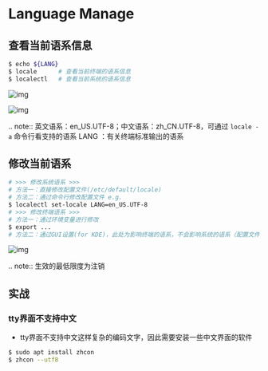 # Language Manage

## 查看当前语系信息

```bash
$ echo ${LANG} 
$ locale      # 查看当前终端的语系信息
$ localectl   # 查看当前系统的语系信息
```

![img](https://natsu-akatsuki.oss-cn-guangzhou.aliyuncs.com/img/nOL2Al83fjAN3b3u.png!thumbnail)

![img](https://natsu-akatsuki.oss-cn-guangzhou.aliyuncs.com/img/vwZa6waF2KX9SxJd.png!thumbnail)

.. note:: 英文语系：en_US.UTF-8；中文语系：zh_CN.UTF-8，可通过 ``locale -a`` 命令行看支持的语系
 LANG ：有关终端标准输出的语系

## 修改当前语系

```bash
# >>> 修改系统语系 >>>
# 方法一：直接修改配置文件(/etc/default/locale)
# 方法二：通过命令行修改配置文件 e.g.
$ localectl set-locale LANG=en_US.UTF-8
# >>> 修改终端语系 >>>
# 方法一：通过环境变量进行修改
$ export ...
# 方法二：通过GUI设置(for KDE)，此处为影响终端的语系，不会影响系统的语系（配置文件/etc/default/locale不会被改动）
```

![img](https://natsu-akatsuki.oss-cn-guangzhou.aliyuncs.com/img/ITcSEtbaelh0YHur.png!thumbnail)

.. note:: 生效的最低限度为注销

## 实战

### tty界面不支持中文

- tty界面不支持中文这样复杂的编码文字，因此需要安装一些中文界面的软件

```bash
$ sudo apt install zhcon
$ zhcon --utf8
```
